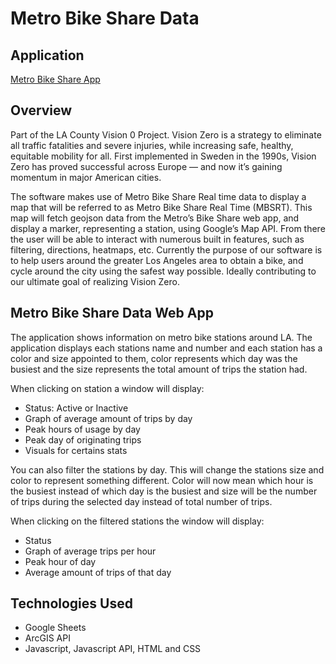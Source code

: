 # Metro Bike Share Data

## Application
[Metro Bike Share App](https://la-metro-bike-station-app.netlify.app/)

## Overview 
Part of the LA County Vision 0 Project. Vision Zero is a strategy to eliminate all traffic fatalities and severe injuries, while increasing safe, healthy, equitable mobility for all. First implemented in Sweden in the 1990s, Vision Zero has proved successful across Europe — and now it’s gaining momentum in major American cities.

The software makes use of Metro Bike Share Real time data to display a map that will be referred to as Metro Bike Share Real Time (MBSRT). This map will fetch geojson data from the Metro’s Bike Share web app, and display a marker, representing a station, using Google’s Map API. From there the user will be able to interact with numerous built in features, such as filtering, directions, heatmaps, etc. Currently the purpose of our software is to help users around the greater Los Angeles area to obtain a bike, and cycle around the city using the safest way possible. Ideally contributing to our ultimate goal of realizing Vision Zero.

## Metro Bike Share Data Web App
The application shows information on metro bike stations around LA. The application displays each stations name and number and each station has a color and size appointed to them, color represents which day was the busiest and the size represents the total amount of trips the station had.

When clicking on station a window will display:
* Status: Active or Inactive
* Graph of average amount of trips by day
* Peak hours of usage by day
* Peak day of originating trips
* Visuals for certains stats

You can also filter the stations by day. This will change the stations size and color to represent something different. Color will now mean which hour is the busiest instead of which day is the busiest and size will be the number of trips during the selected day instead of total number of trips.

When clicking on the filtered stations the window will display:
* Status
* Graph of average trips per hour
* Peak hour of day
* Average amount of trips of that day

## Technologies Used
* Google Sheets
* ArcGIS API
* Javascript, Javascript API, HTML and CSS
